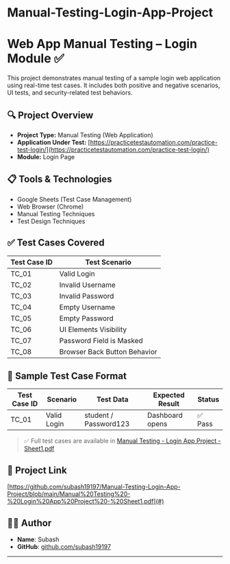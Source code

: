 # Manual-Testing-Login-App-Project
# Web App Manual Testing – Login Module ✅

This project demonstrates manual testing of a sample login web application using real-time test cases. It includes both positive and negative scenarios, UI tests, and security-related test behaviors.

## 🔍 Project Overview
- **Project Type:** Manual Testing (Web Application)
- **Application Under Test:** [https://practicetestautomation.com/practice-test-login/](https://practicetestautomation.com/practice-test-login/)
- **Module:** Login Page

## 📋 Tools & Technologies
- Google Sheets (Test Case Management)
- Web Browser (Chrome)
- Manual Testing Techniques
- Test Design Techniques

## ✅ Test Cases Covered

| Test Case ID | Test Scenario                      |
|--------------|-------------------------------------|
| TC_01        | Valid Login                         |
| TC_02        | Invalid Username                    |
| TC_03        | Invalid Password                    |
| TC_04        | Empty Username                      |
| TC_05        | Empty Password                      |
| TC_06        | UI Elements Visibility              |
| TC_07        | Password Field is Masked            |
| TC_08        | Browser Back Button Behavior        |

## 📄 Sample Test Case Format

| Test Case ID | Scenario       | Test Data       | Expected Result       | Status |
|--------------|----------------|-----------------|------------------------|--------|
| TC_01        | Valid Login    | student / Password123 | Dashboard opens | ✅ Pass |

> ✅ Full test cases are available in [Manual Testing - Login App Project - Sheet1.pdf](#)  


## 📎 Project Link
[https://github.com/subash19197/Manual-Testing-Login-App-Project/blob/main/Manual%20Testing%20-%20Login%20App%20Project%20-%20Sheet1.pdf](#)

## 🙋‍♂️ Author
- **Name**: Subash  
- **GitHub**: [github.com/subash19197](https://github.com/subash19197)

---

